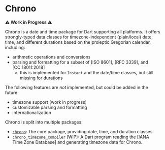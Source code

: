 # Chrono

**⚠️ Work in Progress ⚠️**

Chrono is a date and time package for Dart supporting all platforms.
It offers strongly-typed data classes for timezone-independent (plain/local) date, time, and different durations based on the proleptic Gregorian calendar, including:

- arithmetic operations and conversions
- parsing and formatting for a subset of [ISO 8601], [RFC 3339], and [CC 18011:2018]
  - this is implemented for `Instant` and the date/time classes, but still missing for durations

The following features are _not_ implemented, but could be added in the future:

- timezone support (work in progress)
- customizable parsing and formatting
- internationalization

Chrono is split into multiple packages:

- [`chrono`](./chrono/): The core package, providing date, time, and duration classes.
- [`chrono_timezone_compiler`](./chrono_timezone_compiler/) (WIP): A Dart program reading the [IANA Time Zone Database] and generating timezone data for Chrono.
